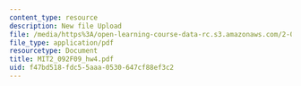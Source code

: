 ```yaml
---
content_type: resource
description: New file Upload
file: /media/https%3A/open-learning-course-data-rc.s3.amazonaws.com/2-092-finite-element-analysis-of-solids-and-fluids-i-fall-2009/f47bd518fdc55aaa0530647cf88ef3c2_MIT2_092F09_hw4.pdf
file_type: application/pdf
resourcetype: Document
title: MIT2_092F09_hw4.pdf
uid: f47bd518-fdc5-5aaa-0530-647cf88ef3c2
---
```

